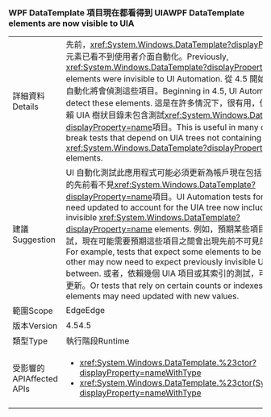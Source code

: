 ### <a name="wpf-datatemplate-elements-are-now-visible-to-uia"></a><span data-ttu-id="3454b-101">WPF DataTemplate 項目現在都看得到 UIA</span><span class="sxs-lookup"><span data-stu-id="3454b-101">WPF DataTemplate elements are now visible to UIA</span></span>

|   |   |
|---|---|
|<span data-ttu-id="3454b-102">詳細資料</span><span class="sxs-lookup"><span data-stu-id="3454b-102">Details</span></span>|<span data-ttu-id="3454b-103">先前，<xref:System.Windows.DataTemplate?displayProperty=name>元素已看不到使用者介面自動化。</span><span class="sxs-lookup"><span data-stu-id="3454b-103">Previously, <xref:System.Windows.DataTemplate?displayProperty=name> elements were invisible to UI Automation.</span></span> <span data-ttu-id="3454b-104">從 4.5 開始，使用者介面自動化將會偵測這些項目。</span><span class="sxs-lookup"><span data-stu-id="3454b-104">Beginning in 4.5, UI Automation will detect these elements.</span></span> <span data-ttu-id="3454b-105">這是在許多情況下，很有用，但可能會中斷依賴 UIA 樹狀目錄未包含測試<xref:System.Windows.DataTemplate?displayProperty=name>項目。</span><span class="sxs-lookup"><span data-stu-id="3454b-105">This is useful in many cases, but can break tests that depend on UIA trees not containing <xref:System.Windows.DataTemplate?displayProperty=name> elements.</span></span>|
|<span data-ttu-id="3454b-106">建議</span><span class="sxs-lookup"><span data-stu-id="3454b-106">Suggestion</span></span>|<span data-ttu-id="3454b-107">UI 自動化測試此應用程式可能必須更新為帳戶現在包括 UIA 樹狀目錄的先前看不見<xref:System.Windows.DataTemplate?displayProperty=name>項目。</span><span class="sxs-lookup"><span data-stu-id="3454b-107">UI Automation tests for this app may need updated to account for the UIA tree now including previously invisible <xref:System.Windows.DataTemplate?displayProperty=name> elements.</span></span> <span data-ttu-id="3454b-108">例如，預期某些項目彼此相鄰的測試，現在可能需要預期這些項目之間會出現先前不可見的 UIA 項目。</span><span class="sxs-lookup"><span data-stu-id="3454b-108">For example, tests that expect some elements to be next to each other may now need to expect previously invisible UIA elements in between.</span></span> <span data-ttu-id="3454b-109">或者，依賴幾個 UIA 項目或其索引的測試，可能需要以新值更新。</span><span class="sxs-lookup"><span data-stu-id="3454b-109">Or tests that rely on certain counts or indexes for UIA elements may need updated with new values.</span></span>|
|<span data-ttu-id="3454b-110">範圍</span><span class="sxs-lookup"><span data-stu-id="3454b-110">Scope</span></span>|<span data-ttu-id="3454b-111">Edge</span><span class="sxs-lookup"><span data-stu-id="3454b-111">Edge</span></span>|
|<span data-ttu-id="3454b-112">版本</span><span class="sxs-lookup"><span data-stu-id="3454b-112">Version</span></span>|<span data-ttu-id="3454b-113">4.5</span><span class="sxs-lookup"><span data-stu-id="3454b-113">4.5</span></span>|
|<span data-ttu-id="3454b-114">類型</span><span class="sxs-lookup"><span data-stu-id="3454b-114">Type</span></span>|<span data-ttu-id="3454b-115">執行階段</span><span class="sxs-lookup"><span data-stu-id="3454b-115">Runtime</span></span>|
|<span data-ttu-id="3454b-116">受影響的 API</span><span class="sxs-lookup"><span data-stu-id="3454b-116">Affected APIs</span></span>|<ul><li><xref:System.Windows.DataTemplate.%23ctor?displayProperty=nameWithType></li><li><xref:System.Windows.DataTemplate.%23ctor(System.Object)?displayProperty=nameWithType></li></ul>|

